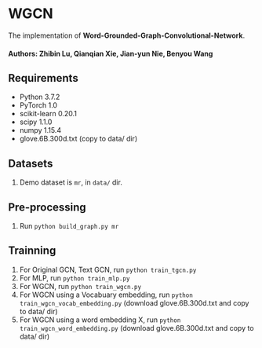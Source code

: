 # WGCN
The implementation of **Word-Grounded-Graph-Convolutional-Network**.

#### Authors: Zhibin Lu, Qianqian Xie, Jian-yun Nie, Benyou Wang

## Requirements

* Python 3.7.2
* PyTorch 1.0
* scikit-learn 0.20.1
* scipy 1.1.0
* numpy 1.15.4
* glove.6B.300d.txt (copy to data/ dir)

## Datasets

1. Demo dataset is `mr`, in `data/` dir.

## Pre-processing

1. Run `python build_graph.py mr`

## Trainning
1. For Original GCN, Text GCN, run `python train_tgcn.py`
2. For MLP, run `python train_mlp.py`
3. For WGCN, run `python train_wgcn.py`
4. For WGCN using a Vocabuary embedding, run `python train_wgcn_vocab_embedding.py` (download glove.6B.300d.txt and copy to data/ dir)
5. For WGCN using a word embedding X, run `python train_wgcn_word_embedding.py` (download glove.6B.300d.txt and copy to data/ dir)
